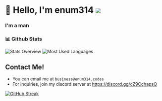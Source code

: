 # 👋 Hello, I'm enum314 ![](https://komarev.com/ghpvc/?username=enum314)
<h3 align="start">I'm a man</h3>


### 📊 Github Stats
![Stats Overview](https://raw.githubusercontent.com/enum314/github-stats-transparent/output/generated/overview.svg)
![Most Used Languages](https://raw.githubusercontent.com/enum314/github-stats-transparent/output/generated/languages.svg)

## Contact Me!
- You can email me at `business@enum314.codes`
- For inquiries, join my discord server at https://discord.gg/cZ9CchapsQ

[![GitHub Streak](https://streak-stats.demolab.com?user=enum314)](https://git.io/streak-stats)
